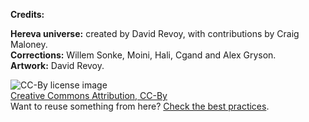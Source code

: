 **Credits:**

**Hereva universe:** created by David Revoy, with contributions by Craig Maloney.  
**Corrections:** Willem Sonke, Moini, Hali, Cgand and Alex Gryson.   
**Artwork:** David Revoy.  


![CC-By license image](https://www.peppercarrot.com/data/wiki/medias/img/logo_cc.png)  
[Creative Commons Attribution, CC-By](https://creativecommons.org/licenses/by/4.0/)  
Want to reuse something from here? [Check the best practices](https://wiki.creativecommons.org/wiki/best_practices_for_attribution). 
